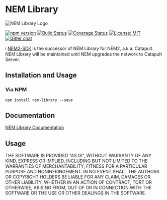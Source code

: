 # NEM Library

![NEM Library Logo](nemLibraryLogo.jpg)

[![npm version](https://badge.fury.io/js/nem-library.svg)](https://badge.fury.io/js/nem-library)
[![Build Status](https://travis-ci.org/aleixmorgadas/nem-library-ts.svg?branch=master)](https://travis-ci.org/aleixmorgadas/nem-library-ts)
[![Coverage Status](https://coveralls.io/repos/github/aleixmorgadas/nem-library-ts/badge.svg?branch=master)](https://coveralls.io/github/aleixmorgadas/nem-library-ts?branch=master)
[![License: MIT](https://img.shields.io/badge/License-MIT-yellow.svg)](https://opensource.org/licenses/MIT)
[![Gitter chat](https://badges.gitter.im/nem-library-ts/Lobby.svg)](https://gitter.im/nem-library-ts/)

:information_source: [NEM2-SDK](https://github.com/nemtech/nem2-sdk-typescript-javascript) is the successor of NEM Library for NEM2, a.k.a. Catapult. NEM Library will be maintained until NEM upgrades the network to Catapult Server.

## Installation and Usage

### Via NPM

`npm install nem-library --save` 

## Documentation
 
[NEM Library Documentation](https://nemproject.github.io/nem-library-docs/)

## Usage

THE SOFTWARE IS PROVIDED "AS IS", WITHOUT WARRANTY OF ANY KIND, EXPRESS OR
IMPLIED, INCLUDING BUT NOT LIMITED TO THE WARRANTIES OF MERCHANTABILITY, FITNESS
FOR A PARTICULAR PURPOSE AND NONINFRINGEMENT. IN NO EVENT SHALL THE AUTHORS OR
COPYRIGHT HOLDERS BE LIABLE FOR ANY CLAIM, DAMAGES OR OTHER LIABILITY, WHETHER
IN AN ACTION OF CONTRACT, TORT OR OTHERWISE, ARISING FROM, OUT OF OR IN
CONNECTION WITH THE SOFTWARE OR THE USE OR OTHER DEALINGS IN THE SOFTWARE.

